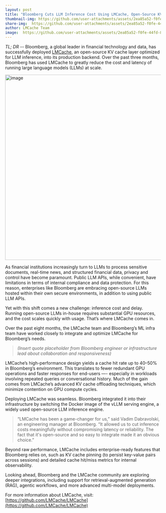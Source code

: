 ```yaml
---
layout: post
title: "Bloomberg Cuts LLM Inference Cost Using LMCache, Open-Source KV Cache Layer"
thumbnail-img: https://github.com/user-attachments/assets/2ea85a52-f0fe-44fd-80c7-e04896911e60
share-img:  https://github.com/user-attachments/assets/2ea85a52-f0fe-44fd-80c7-e04896911e60
author: LMCache Team
image:  https://github.com/user-attachments/assets/2ea85a52-f0fe-44fd-80c7-e04896911e60
---
```


*TL; DR* -- Bloomberg, a global leader in financial technology and data, has successfully deployed [LMCache](https://github.com/LMCache/LMCache), an open-source KV cache layer optimized for LLM inference, into its production backend. Over the past three months, Bloomberg has used LMCache to greatly reduce the cost and latency of running large language models (LLMs) at scale.

<img width="600" alt="image" src="https://github.com/user-attachments/assets/51cc311e-1338-410c-9ba6-b2a0f0a3292a" />

As financial institutions increasingly turn to LLMs to process sensitive documents, real-time news, and structured financial data, privacy and control have become paramount. Public LLM APIs, while convenient, have limitations in terms of internal compliance and data protection. For this reason, enterprises like Bloomberg are embracing open-source LLMs hosted within their own secure environments, in addition to using public LLM APIs.

Yet with this shift comes a new challenge: inference cost and delay. Running open-source LLMs in-house requires substantial GPU resources, and the cost scales quickly with usage. That’s where LMCache comes in.

Over the past eight months, the LMCache team and Bloomberg’s ML infra team have worked closely to integrate and optimize LMCache for Bloomberg’s needs.

> *(Insert quote placeholder from Bloomberg engineer or infrastructure lead about collaboration and responsiveness)*

LMCache’s high-performance design yields a cache hit rate up to 40–50% in Bloomberg’s environment. This translates to fewer redundant GPU operations and faster responses for end-users —- especially in workloads involving repeated queries or conversational history. Much of the gain comes from LMCache’s advanced KV cache offloading techniques, which minimize contention on GPU compute cycles.

Deploying LMCache was seamless. Bloomberg integrated it into their infrastructure by switching the Docker image of the vLLM serving engine, a widely used open-source LLM inference engine.

> “LMCache has been a game-changer for us,” said Vadim Dabravolski, an engineering manager at Bloomberg. “It allowed us to cut inference costs meaningfully without compromising latency or reliability. The fact that it's open-source and so easy to integrate made it an obvious choice.”

Beyond raw performance, LMCache includes enterprise-ready features that Bloomberg relies on, such as KV cache pinning (to persist key-value pairs across sessions) and detailed cache hit/miss metrics for internal observability.

Looking ahead, Bloomberg and the LMCache community are exploring deeper integrations, including support for retrieval-augmented generation (RAG), agentic workflows, and more advanced multi-model deployments.

For more information about LMCache, visit: [https://github.com/LMCache/LMCache](https://github.com/LMCache/LMCache)

